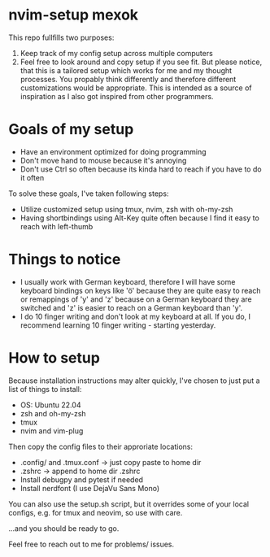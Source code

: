 nvim-setup mexok
================

This repo fullfills two purposes:

1) Keep track of my config setup across multiple computers
2) Feel free to look around and copy setup if you see fit. But please notice, that this is a tailored setup which works for me and my thought processes. You propably think differently and therefore different customizations would be appropriate. This is intended as a source of inspiration as I also got inspired from other programmers.


Goals of my setup
=================

* Have an environment optimized for doing programming
* Don't move hand to mouse because it's annoying
* Don't use Ctrl so often because its kinda hard to reach if you have to do it often

To solve these goals, I've taken following steps:

* Utilize customized setup using tmux, nvim, zsh with oh-my-zsh
* Having shortbindings using Alt-Key quite often because I find it easy to reach with left-thumb


Things to notice
================

* I usually work with German keyboard, therefore I will have some keyboard bindings on keys like 'ö' because they are quite easy to reach or remappings of 'y' and 'z' because on a German keyboard they are switched and 'z' is easier to reach on a German keyboard than 'y'.
* I do 10 finger writing and don't look at my keyboard at all. If you do, I recommend learning 10 finger writing - starting yesterday.


How to setup
============

Because installation instructions may alter quickly, I've chosen to just put a list of things to install:

* OS: Ubuntu 22.04
* zsh and oh-my-zsh
* tmux
* nvim and vim-plug

Then copy the config files to their approriate locations:

* .config/ and .tmux.conf -> just copy paste to home dir
* .zshrc -> append to home dir .zshrc
* Install debugpy and pytest if needed
* Install nerdfont (I use DejaVu Sans Mono)

You can also use the setup.sh script, but it overrides some of your local configs, e.g. for tmux and neovim, so use with care.

...and you should be ready to go.

Feel free to reach out to me for problems/ issues.
